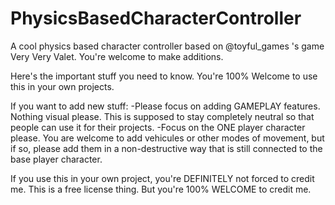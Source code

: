 # PhysicsBasedCharacterController
A cool physics based character controller based on @toyful_games 's game Very Very Valet. You're welcome to make additions.

Here's the important stuff you need to know.
You're 100% Welcome to use this in your own projects.

If you want to add new stuff:
-Please focus on adding GAMEPLAY features. 
Nothing visual please. This is supposed to stay completely neutral so that people can use it for their projects.
-Focus on the ONE player character please. You are welcome to add vehicules or other modes of movement, but if so, 
please add them in a non-destructive way that is still connected to the base player character.

If you use this in your own project,
you're DEFINITELY not forced to credit me. This is a free license thing. But you're 100% WELCOME to credit me.